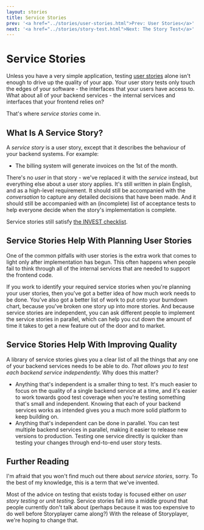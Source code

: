 ```yaml
---
layout: stories
title: Service Stories
prev: '<a href="../stories/user-stories.html">Prev: User Stories</a>'
next: '<a href="../stories/story-test.html">Next: The Story Test</a>'
---
```


# Service Stories

Unless you have a very simple application, testing [user stories](user-stories.html) alone isn't enough to drive up the quality of your app.  Your user story tests only touch the edges of your software - the interfaces that your users have access to.  What about all of your backend services - the internal services and interfaces that your frontend relies on?

That's where _service stories_ come in.

## What Is A Service Story?

A _service story_ is a user story, except that it describes the behaviour of your backend systems.  For example:

* The billing system will generate invoices on the 1st of the month.

There's no _user_ in that story - we've replaced it with the _service_ instead, but everything else about a user story applies. It's still written in plain English, and as a high-level requirement. It should still be accompanied with the _conversation_ to capture any detailed decisions that have been made. And it should still be accompanied with an (incomplete) list of acceptance tests to help everyone decide when the story's implementation is complete.

Service stories still satisfy [the INVEST checklist](user-stories.html#invest_in_your_stories).

## Service Stories Help With Planning User Stories

One of the common pitfalls with user stories is the extra work that comes to light only after implementation has begun.  This often happens when people fail to think through all of the internal services that are needed to support the frontend code.

If you work to identify your required service stories when you're planning your user stories, then you've got a better idea of how much work needs to be done.  You've also got a better list of work to put onto your burndown chart, because you've broken one story up into more stories.  And because service stories are independent, you can ask different people to implement the service stories in parallel, which can help you cut down the amount of time it takes to get a new feature out of the door and to market.

## Service Stories Help With Improving Quality

A library of service stories gives you a clear list of all the things that any one of your backend services needs to be able to do.  _That allows you to test each backend service independently._  Why does this matter?

* Anything that's independent is a smaller thing to test.  It's much easier to focus on the quality of a single backend service at a time, and it's easier to work towards good test coverage when you're testing something that's small and independent. Knowing that each of your backend services works as intended gives you a much more solid platform to keep building on.
* Anything that's independent can be done in parallel.  You can test multiple backend services in parallel, making it easier to release new versions to production. Testing one service directly is quicker than testing your changes through end-to-end user story tests.

## Further Reading

I'm afraid that you won't find much out there about _service stories_, sorry. To the best of my knowledge, this is a term that we've invented.

Most of the advice on testing that exists today is focused either on _user story testing_ or _unit testing_.  Service stories fall into a middle ground that people currently don't talk about (perhaps because it was too expensive to do well before Storyplayer came along?)  With the release of Storyplayer, we're hoping to change that.

